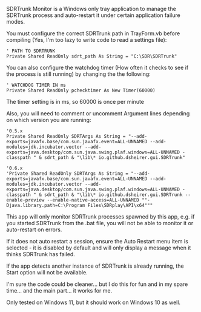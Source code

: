 ﻿SDRTrunk Monitor is a Windows only tray application to manage the SDRTrunk process and auto-restart it under certain application failure modes.

You must configure the correct SDRTrunk path in TrayForm.vb before compiling (Yes, I'm too lazy to write code to read a settings file):

    ' PATH TO SDRTRUNK
    Private Shared ReadOnly sdrt_path As String = "C:\SDR\SDRTrunk"

You can also configure the watchdog timer (How often it checks to see if the process is still running) by changing the the following:

    ' WATCHDOG TIMER IN ms
    Private Shared ReadOnly pchecktimer As New Timer(60000)

The timer setting is in ms, so 60000 is once per minute

Also, you will need to comment or uncomment Argument lines depending on which version you are running:

    '0.5.x
    Private Shared ReadOnly SDRTArgs As String = "--add-exports=javafx.base/com.sun.javafx.event=ALL-UNNAMED --add-modules=jdk.incubator.vector --add-exports=java.desktop/com.sun.java.swing.plaf.windows=ALL-UNNAMED -classpath " & sdrt_path & "\lib\* io.github.dsheirer.gui.SDRTrunk"

    '0.6.x
    'Private Shared ReadOnly SDRTArgs As String = "--add-exports=javafx.base/com.sun.javafx.event=ALL-UNNAMED --add-modules=jdk.incubator.vector --add-exports=java.desktop/com.sun.java.swing.plaf.windows=ALL-UNNAMED -classpath " & sdrt_path & "\lib\* io.github.dsheirer.gui.SDRTrunk --enable-preview --enable-native-access=ALL-UNNAMED ""-Djava.library.path=C:\Program Files\SDRplay\API\x64"""

This app will only monitor SDRTrunk processes spawned by this app, e.g. if you started SDRTrunk from the .bat file, you will not be able to monitor it or auto-restart on errors.

If it does not auto restart a session, ensure the Auto Restart menu item is selected - it is disabled by default and will only display a message when it thinks SDRTrunk has failed.

If the app detects another instance of SDRTrunk is already running, the Start option will not be available.

I'm sure the code could be cleaner... but I do this for fun and in my spare time... and the main part... it works for me.

Only tested on Windows 11, but it should work on Windows 10 as well.
